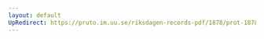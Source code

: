 ```yaml
---
layout: default
UpRedirect: https://pruto.im.uu.se/riksdagen-records-pdf/1878/prot-1878--fk--024/prot-1878--fk--024_013.pdf
---
```


